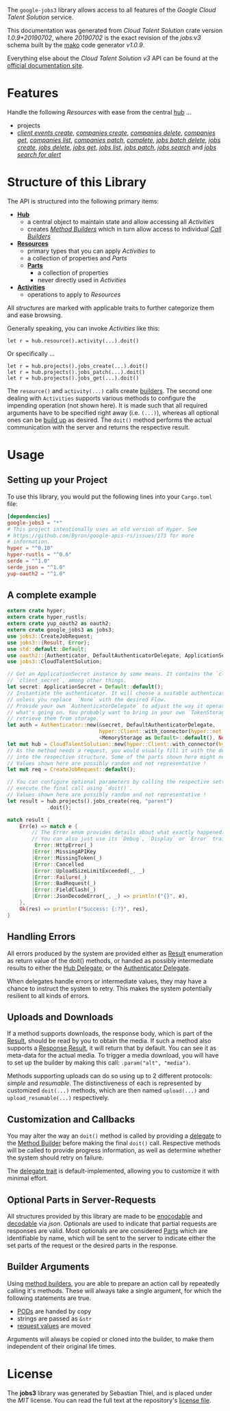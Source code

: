 <!---
DO NOT EDIT !
This file was generated automatically from 'src/mako/api/README.md.mako'
DO NOT EDIT !
-->
The `google-jobs3` library allows access to all features of the *Google Cloud Talent Solution* service.

This documentation was generated from *Cloud Talent Solution* crate version *1.0.9+20190702*, where *20190702* is the exact revision of the *jobs:v3* schema built by the [mako](http://www.makotemplates.org/) code generator *v1.0.9*.

Everything else about the *Cloud Talent Solution* *v3* API can be found at the
[official documentation site](https://cloud.google.com/talent-solution/job-search/docs/).
# Features

Handle the following *Resources* with ease from the central [hub](https://docs.rs/google-jobs3/1.0.9+20190702/google_jobs3/struct.CloudTalentSolution.html) ... 

* projects
 * [*client events create*](https://docs.rs/google-jobs3/1.0.9+20190702/google_jobs3/struct.ProjectClientEventCreateCall.html), [*companies create*](https://docs.rs/google-jobs3/1.0.9+20190702/google_jobs3/struct.ProjectCompanyCreateCall.html), [*companies delete*](https://docs.rs/google-jobs3/1.0.9+20190702/google_jobs3/struct.ProjectCompanyDeleteCall.html), [*companies get*](https://docs.rs/google-jobs3/1.0.9+20190702/google_jobs3/struct.ProjectCompanyGetCall.html), [*companies list*](https://docs.rs/google-jobs3/1.0.9+20190702/google_jobs3/struct.ProjectCompanyListCall.html), [*companies patch*](https://docs.rs/google-jobs3/1.0.9+20190702/google_jobs3/struct.ProjectCompanyPatchCall.html), [*complete*](https://docs.rs/google-jobs3/1.0.9+20190702/google_jobs3/struct.ProjectCompleteCall.html), [*jobs batch delete*](https://docs.rs/google-jobs3/1.0.9+20190702/google_jobs3/struct.ProjectJobBatchDeleteCall.html), [*jobs create*](https://docs.rs/google-jobs3/1.0.9+20190702/google_jobs3/struct.ProjectJobCreateCall.html), [*jobs delete*](https://docs.rs/google-jobs3/1.0.9+20190702/google_jobs3/struct.ProjectJobDeleteCall.html), [*jobs get*](https://docs.rs/google-jobs3/1.0.9+20190702/google_jobs3/struct.ProjectJobGetCall.html), [*jobs list*](https://docs.rs/google-jobs3/1.0.9+20190702/google_jobs3/struct.ProjectJobListCall.html), [*jobs patch*](https://docs.rs/google-jobs3/1.0.9+20190702/google_jobs3/struct.ProjectJobPatchCall.html), [*jobs search*](https://docs.rs/google-jobs3/1.0.9+20190702/google_jobs3/struct.ProjectJobSearchCall.html) and [*jobs search for alert*](https://docs.rs/google-jobs3/1.0.9+20190702/google_jobs3/struct.ProjectJobSearchForAlertCall.html)




# Structure of this Library

The API is structured into the following primary items:

* **[Hub](https://docs.rs/google-jobs3/1.0.9+20190702/google_jobs3/struct.CloudTalentSolution.html)**
    * a central object to maintain state and allow accessing all *Activities*
    * creates [*Method Builders*](https://docs.rs/google-jobs3/1.0.9+20190702/google_jobs3/trait.MethodsBuilder.html) which in turn
      allow access to individual [*Call Builders*](https://docs.rs/google-jobs3/1.0.9+20190702/google_jobs3/trait.CallBuilder.html)
* **[Resources](https://docs.rs/google-jobs3/1.0.9+20190702/google_jobs3/trait.Resource.html)**
    * primary types that you can apply *Activities* to
    * a collection of properties and *Parts*
    * **[Parts](https://docs.rs/google-jobs3/1.0.9+20190702/google_jobs3/trait.Part.html)**
        * a collection of properties
        * never directly used in *Activities*
* **[Activities](https://docs.rs/google-jobs3/1.0.9+20190702/google_jobs3/trait.CallBuilder.html)**
    * operations to apply to *Resources*

All *structures* are marked with applicable traits to further categorize them and ease browsing.

Generally speaking, you can invoke *Activities* like this:

```Rust,ignore
let r = hub.resource().activity(...).doit()
```

Or specifically ...

```ignore
let r = hub.projects().jobs_create(...).doit()
let r = hub.projects().jobs_patch(...).doit()
let r = hub.projects().jobs_get(...).doit()
```

The `resource()` and `activity(...)` calls create [builders][builder-pattern]. The second one dealing with `Activities` 
supports various methods to configure the impending operation (not shown here). It is made such that all required arguments have to be 
specified right away (i.e. `(...)`), whereas all optional ones can be [build up][builder-pattern] as desired.
The `doit()` method performs the actual communication with the server and returns the respective result.

# Usage

## Setting up your Project

To use this library, you would put the following lines into your `Cargo.toml` file:

```toml
[dependencies]
google-jobs3 = "*"
# This project intentionally uses an old version of Hyper. See
# https://github.com/Byron/google-apis-rs/issues/173 for more
# information.
hyper = "^0.10"
hyper-rustls = "^0.6"
serde = "^1.0"
serde_json = "^1.0"
yup-oauth2 = "^1.0"
```

## A complete example

```Rust
extern crate hyper;
extern crate hyper_rustls;
extern crate yup_oauth2 as oauth2;
extern crate google_jobs3 as jobs3;
use jobs3::CreateJobRequest;
use jobs3::{Result, Error};
use std::default::Default;
use oauth2::{Authenticator, DefaultAuthenticatorDelegate, ApplicationSecret, MemoryStorage};
use jobs3::CloudTalentSolution;

// Get an ApplicationSecret instance by some means. It contains the `client_id` and 
// `client_secret`, among other things.
let secret: ApplicationSecret = Default::default();
// Instantiate the authenticator. It will choose a suitable authentication flow for you, 
// unless you replace  `None` with the desired Flow.
// Provide your own `AuthenticatorDelegate` to adjust the way it operates and get feedback about 
// what's going on. You probably want to bring in your own `TokenStorage` to persist tokens and
// retrieve them from storage.
let auth = Authenticator::new(&secret, DefaultAuthenticatorDelegate,
                              hyper::Client::with_connector(hyper::net::HttpsConnector::new(hyper_rustls::TlsClient::new())),
                              <MemoryStorage as Default>::default(), None);
let mut hub = CloudTalentSolution::new(hyper::Client::with_connector(hyper::net::HttpsConnector::new(hyper_rustls::TlsClient::new())), auth);
// As the method needs a request, you would usually fill it with the desired information
// into the respective structure. Some of the parts shown here might not be applicable !
// Values shown here are possibly random and not representative !
let mut req = CreateJobRequest::default();

// You can configure optional parameters by calling the respective setters at will, and
// execute the final call using `doit()`.
// Values shown here are possibly random and not representative !
let result = hub.projects().jobs_create(req, "parent")
             .doit();

match result {
    Err(e) => match e {
        // The Error enum provides details about what exactly happened.
        // You can also just use its `Debug`, `Display` or `Error` traits
         Error::HttpError(_)
        |Error::MissingAPIKey
        |Error::MissingToken(_)
        |Error::Cancelled
        |Error::UploadSizeLimitExceeded(_, _)
        |Error::Failure(_)
        |Error::BadRequest(_)
        |Error::FieldClash(_)
        |Error::JsonDecodeError(_, _) => println!("{}", e),
    },
    Ok(res) => println!("Success: {:?}", res),
}

```
## Handling Errors

All errors produced by the system are provided either as [Result](https://docs.rs/google-jobs3/1.0.9+20190702/google_jobs3/enum.Result.html) enumeration as return value of 
the doit() methods, or handed as possibly intermediate results to either the 
[Hub Delegate](https://docs.rs/google-jobs3/1.0.9+20190702/google_jobs3/trait.Delegate.html), or the [Authenticator Delegate](https://docs.rs/yup-oauth2/*/yup_oauth2/trait.AuthenticatorDelegate.html).

When delegates handle errors or intermediate values, they may have a chance to instruct the system to retry. This 
makes the system potentially resilient to all kinds of errors.

## Uploads and Downloads
If a method supports downloads, the response body, which is part of the [Result](https://docs.rs/google-jobs3/1.0.9+20190702/google_jobs3/enum.Result.html), should be
read by you to obtain the media.
If such a method also supports a [Response Result](https://docs.rs/google-jobs3/1.0.9+20190702/google_jobs3/trait.ResponseResult.html), it will return that by default.
You can see it as meta-data for the actual media. To trigger a media download, you will have to set up the builder by making
this call: `.param("alt", "media")`.

Methods supporting uploads can do so using up to 2 different protocols: 
*simple* and *resumable*. The distinctiveness of each is represented by customized 
`doit(...)` methods, which are then named `upload(...)` and `upload_resumable(...)` respectively.

## Customization and Callbacks

You may alter the way an `doit()` method is called by providing a [delegate](https://docs.rs/google-jobs3/1.0.9+20190702/google_jobs3/trait.Delegate.html) to the 
[Method Builder](https://docs.rs/google-jobs3/1.0.9+20190702/google_jobs3/trait.CallBuilder.html) before making the final `doit()` call. 
Respective methods will be called to provide progress information, as well as determine whether the system should 
retry on failure.

The [delegate trait](https://docs.rs/google-jobs3/1.0.9+20190702/google_jobs3/trait.Delegate.html) is default-implemented, allowing you to customize it with minimal effort.

## Optional Parts in Server-Requests

All structures provided by this library are made to be [enocodable](https://docs.rs/google-jobs3/1.0.9+20190702/google_jobs3/trait.RequestValue.html) and 
[decodable](https://docs.rs/google-jobs3/1.0.9+20190702/google_jobs3/trait.ResponseResult.html) via *json*. Optionals are used to indicate that partial requests are responses 
are valid.
Most optionals are are considered [Parts](https://docs.rs/google-jobs3/1.0.9+20190702/google_jobs3/trait.Part.html) which are identifiable by name, which will be sent to 
the server to indicate either the set parts of the request or the desired parts in the response.

## Builder Arguments

Using [method builders](https://docs.rs/google-jobs3/1.0.9+20190702/google_jobs3/trait.CallBuilder.html), you are able to prepare an action call by repeatedly calling it's methods.
These will always take a single argument, for which the following statements are true.

* [PODs][wiki-pod] are handed by copy
* strings are passed as `&str`
* [request values](https://docs.rs/google-jobs3/1.0.9+20190702/google_jobs3/trait.RequestValue.html) are moved

Arguments will always be copied or cloned into the builder, to make them independent of their original life times.

[wiki-pod]: http://en.wikipedia.org/wiki/Plain_old_data_structure
[builder-pattern]: http://en.wikipedia.org/wiki/Builder_pattern
[google-go-api]: https://github.com/google/google-api-go-client

# License
The **jobs3** library was generated by Sebastian Thiel, and is placed 
under the *MIT* license.
You can read the full text at the repository's [license file][repo-license].

[repo-license]: https://github.com/Byron/google-apis-rsblob/master/LICENSE.md
